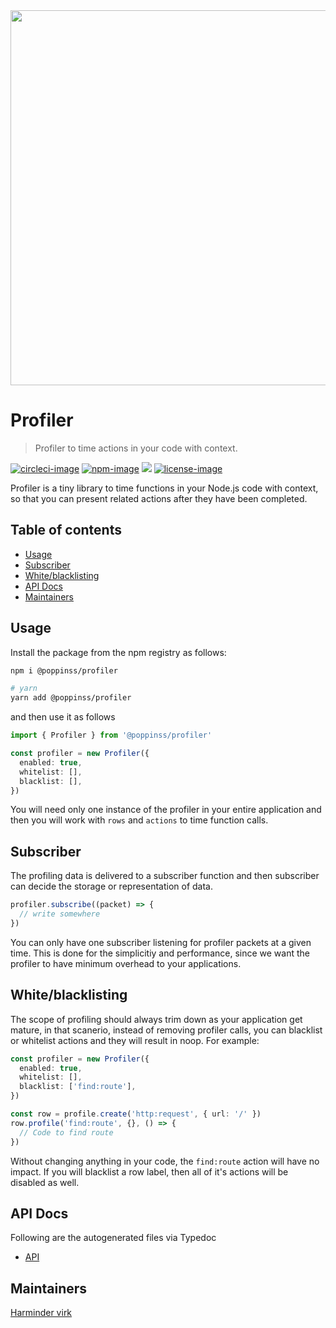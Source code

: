 <div align="center">
  <img src="https://res.cloudinary.com/adonisjs/image/upload/q_100/v1557762307/poppinss_iftxlt.jpg" width="600px">
</div>

# Profiler
> Profiler to time actions in your code with context.

[![circleci-image]][circleci-url] [![npm-image]][npm-url] ![][typescript-image] [![license-image]][license-url]

Profiler is a tiny library to time functions in your Node.js code with context, so that you can present related actions after they have been completed.

<!-- START doctoc generated TOC please keep comment here to allow auto update -->
<!-- DON'T EDIT THIS SECTION, INSTEAD RE-RUN doctoc TO UPDATE -->
## Table of contents

- [Usage](#usage)
- [Subscriber](#subscriber)
- [White/blacklisting](#whiteblacklisting)
- [API Docs](#api-docs)
- [Maintainers](#maintainers)

<!-- END doctoc generated TOC please keep comment here to allow auto update -->

## Usage
Install the package from the npm registry as follows:

```sh
npm i @poppinss/profiler

# yarn
yarn add @poppinss/profiler
```

and then use it as follows

```ts
import { Profiler } from '@poppinss/profiler'

const profiler = new Profiler({
  enabled: true,
  whitelist: [],
  blacklist: [],
})
```

You will need only one instance of the profiler in your entire application and then you will work with `rows` and `actions` to time function calls.

## Subscriber
The profiling data is delivered to a subscriber function and then subscriber can decide the storage or representation of data.

```ts
profiler.subscribe((packet) => {
  // write somewhere
})
```

You can only have one subscriber listening for profiler packets at a given time. This is done for the simplicitiy and performance, since we want the profiler to have minimum overhead to your applications.

## White/blacklisting
The scope of profiling should always trim down as your application get mature, in that scanerio, instead of removing profiler calls, you can blacklist or whitelist actions and they will result in noop. For example:

```ts
const profiler = new Profiler({
  enabled: true,
  whitelist: [],
  blacklist: ['find:route'],
})

const row = profile.create('http:request', { url: '/' })
row.profile('find:route', {}, () => {
  // Code to find route
})
```

Without changing anything in your code, the `find:route` action will have no impact. If you will blacklist a row label, then all of it's actions will be disabled as well.

## API Docs
Following are the autogenerated files via Typedoc

* [API](docs/README.md)

## Maintainers
[Harminder virk](https://github.com/thetutlage)

[circleci-image]: https://img.shields.io/circleci/project/github/poppinss/profiler/master.svg?style=for-the-badge&logo=circleci
[circleci-url]: https://circleci.com/gh/poppinss/profiler "circleci"

[npm-image]: https://img.shields.io/npm/v/@poppinss/profiler.svg?style=for-the-badge&logo=npm
[npm-url]: https://npmjs.org/package/@poppinss/profiler "npm"

[typescript-image]: https://img.shields.io/badge/Typescript-294E80.svg?style=for-the-badge&logo=typescript

[license-url]: LICENSE.md
[license-image]: https://img.shields.io/aur/license/pac.svg?style=for-the-badge
